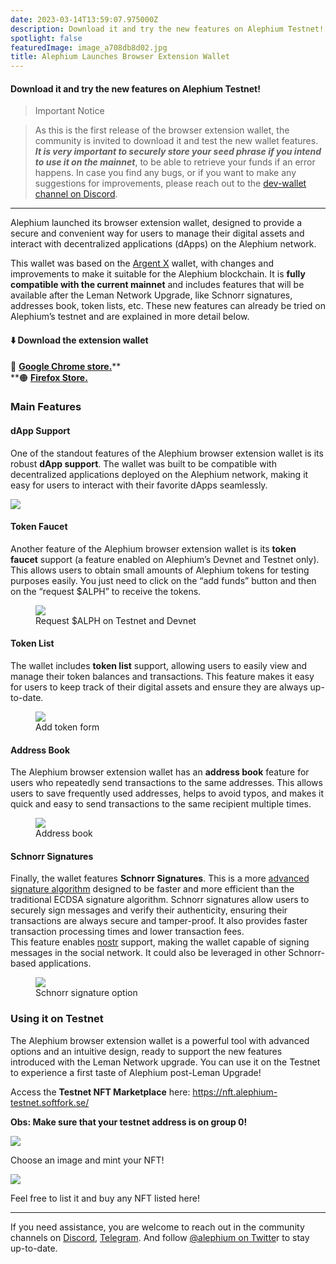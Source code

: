 ```yaml
---
date: 2023-03-14T13:59:07.975000Z
description: Download it and try the new features on Alephium Testnet!
spotlight: false
featuredImage: image_a708db8d02.jpg
title: Alephium Launches Browser Extension Wallet
---
```


#### Download it and try the new features on Alephium Testnet!

> Important Notice

> As this is the first release of the browser extension wallet, the community is invited to download it and test the new wallet features. **_It is very important to securely store your seed phrase if you intend to use it on the mainnet_**, to be able to retrieve your funds if an error happens. In case you find any bugs, or if you want to make any suggestions for improvements, please reach out to the [dev-wallet channel on Discord](/discord).

---

Alephium launched its browser extension wallet, designed to provide a secure and convenient way for users to manage their digital assets and interact with decentralized applications (dApps) on the Alephium network.

This wallet was based on the <a href="https://github.com/argentlabs/argent-x" >Argent X</a> wallet, with changes and improvements to make it suitable for the Alephium blockchain. It is **fully compatible with the current mainnet** and includes features that will be available after the Leman Network Upgrade, like Schnorr signatures, addresses book, token lists, etc. These new features can already be tried on Alephium’s testnet and are explained in more detail below.

#### ⬇️ Download the extension wallet

🔵 <a href="https://chrome.google.com/webstore/detail/alephium-extension-wallet/gdokollfhmnbfckbobkdbakhilldkhcj" ><strong>Google Chrome store.</strong></a>\*\*  
\*\*🟠 <a href="https://addons.mozilla.org/en-US/firefox/addon/alephiumextensionwallet/" ><strong>Firefox Store.</strong></a>

### Main Features

#### dApp Support

One of the standout features of the Alephium browser extension wallet is its robust **dApp support**. The wallet was built to be compatible with decentralized applications deployed on the Alephium network, making it easy for users to interact with their favorite dApps seamlessly.

![](image_830b55ca45.jpg)

#### Token Faucet

Another feature of the Alephium browser extension wallet is its **token faucet** support (a feature enabled on Alephium’s Devnet and Testnet only). This allows users to obtain small amounts of Alephium tokens for testing purposes easily. You just need to click on the “add funds” button and then on the “request \$ALPH” to receive the tokens.

<figure id="7d07" class="graf graf--figure graf-after--p">
<img src="image_a708db8d02.jpg" class="graf-image" data-image-id="0*w1NdObOGLccSFMbM" data-width="355" data-height="594" />
<figcaption>Request $ALPH on Testnet and Devnet</figcaption>
</figure>

#### Token List

The wallet includes **token list** support, allowing users to easily view and manage their token balances and transactions. This feature makes it easy for users to keep track of their digital assets and ensure they are always up-to-date.

<figure id="f7d8" class="graf graf--figure graf-after--p">
<img src="image_ff29a51d32.jpg" class="graf-image" data-image-id="0*SorkPY1hgYsB9LaX" data-width="355" data-height="583" />
<figcaption>Add token form</figcaption>
</figure>

#### Address Book

The Alephium browser extension wallet has an **address book** feature for users who repeatedly send transactions to the same addresses. This allows users to save frequently used addresses, helps to avoid typos, and makes it quick and easy to send transactions to the same recipient multiple times.

<figure id="8496" class="graf graf--figure graf-after--p">
<img src="image_e24e700430.jpg" class="graf-image" data-image-id="0*ukVh4XgFErHbrXfK" data-width="355" data-height="589" />
<figcaption>Address book</figcaption>
</figure>

#### Schnorr Signatures

Finally, the wallet features **Schnorr Signatures**. This is a more <a href="https://en.wikipedia.org/wiki/Schnorr_signature" >advanced signature algorithm</a> designed to be faster and more efficient than the traditional ECDSA signature algorithm. Schnorr signatures allow users to securely sign messages and verify their authenticity, ensuring their transactions are always secure and tamper-proof. It also provides faster transaction processing times and lower transaction fees.   
This feature enables <a href="https://nostr.com/" >nostr</a> support, making the wallet capable of signing messages in the social network. It could also be leveraged in other Schnorr-based applications.

<figure id="fd0d" class="graf graf--figure graf-after--p">
<img src="image_a2ab67a85a.jpg" class="graf-image" data-image-id="0*CFq37mhs9sgEJktE" data-width="351" data-height="577" />
<figcaption>Schnorr signature option</figcaption>
</figure>

### Using it on Testnet

The Alephium browser extension wallet is a powerful tool with advanced options and an intuitive design, ready to support the new features introduced with the Leman Network upgrade. You can use it on the Testnet to experience a first taste of Alephium post-Leman Upgrade!

Access the **Testnet NFT Marketplace** here: <a href="https://nft.alephium-testnet.softfork.se/"  rel="nofollow noopener noopener noopener">https://nft.alephium-testnet.softfork.se/</a>

**Obs: Make sure that your testnet address is on group 0!**

![](image_8f4470a512.png)

Choose an image and mint your NFT!

![](image_36edd62fe8.png)

Feel free to list it and buy any NFT listed here!

---

If you need assistance, you are welcome to reach out in the community channels on [Discord](/discord), <a href="https://t.me/alephiumgroup" >Telegram</a>. And follow <a href="https://twitter.com/alephium" >@alephium on Twitte</a>r to stay up-to-date.
